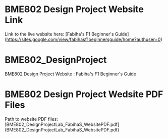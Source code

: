 # BME802 Design Project Website Link
Link to the live website here: [Fabiha's F1 Beginner's Guide] (https://sites.google.com/view/fabihasf1beginnersguide/home?authuser=0)  
# BME802_DesignProject
BME802 Design Project Website : Fabiha's F1 Beginner's Guide
# BME802 Design Project Wedsite PDF Files
Path to website PDF files: [BME802_DesignProjectLab_FabihaS_WebsitePDF.pdf] (BME802_DesignProjectLab_FabihaS_WebsitePDF.pdf) 
